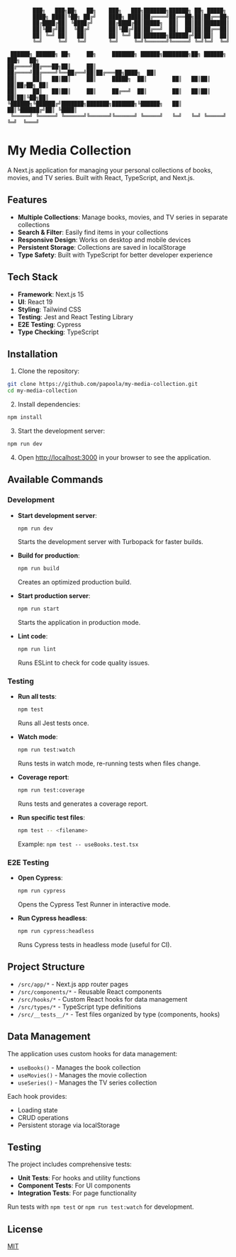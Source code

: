 ```

        ███╗   ███╗██╗   ██╗    ███╗   ███╗███████╗██████╗ ██╗ █████╗           
        ████╗ ████║╚██╗ ██╔╝    ████╗ ████║██╔════╝██╔══██╗██║██╔══██╗          
        ██╔████╔██║ ╚████╔╝     ██╔████╔██║█████╗  ██║  ██║██║███████║          
        ██║╚██╔╝██║  ╚██╔╝      ██║╚██╔╝██║██╔══╝  ██║  ██║██║██╔══██║          
        ██║ ╚═╝ ██║   ██║       ██║ ╚═╝ ██║███████╗██████╔╝██║██║  ██║          
        ╚═╝     ╚═╝   ╚═╝       ╚═╝     ╚═╝╚══════╝╚═════╝ ╚═╝╚═╝  ╚═╝          
                                                                                
 ██████╗ ██████╗ ██╗     ██╗     ███████╗ ██████╗████████╗██╗ ██████╗ ███╗   ██╗
██╔════╝██╔═══██╗██║     ██║     ██╔════╝██╔════╝╚══██╔══╝██║██╔═══██╗████╗  ██║
██║     ██║   ██║██║     ██║     █████╗  ██║        ██║   ██║██║   ██║██╔██╗ ██║
██║     ██║   ██║██║     ██║     ██╔══╝  ██║        ██║   ██║██║   ██║██║╚██╗██║
╚██████╗╚██████╔╝███████╗███████╗███████╗╚██████╗   ██║   ██║╚██████╔╝██║ ╚████║
 ╚═════╝ ╚═════╝ ╚══════╝╚══════╝╚══════╝ ╚═════╝   ╚═╝   ╚═╝ ╚═════╝ ╚═╝  ╚═══╝
```

# My Media Collection

A Next.js application for managing your personal collections of books, movies, and TV series. Built with React, TypeScript, and Next.js.

## Features

- **Multiple Collections**: Manage books, movies, and TV series in separate collections
- **Search & Filter**: Easily find items in your collections
- **Responsive Design**: Works on desktop and mobile devices
- **Persistent Storage**: Collections are saved in localStorage
- **Type Safety**: Built with TypeScript for better developer experience

## Tech Stack

- **Framework**: Next.js 15
- **UI**: React 19
- **Styling**: Tailwind CSS
- **Testing**: Jest and React Testing Library
- **E2E Testing**: Cypress
- **Type Checking**: TypeScript

## Installation

1. Clone the repository:

```bash
git clone https://github.com/papoola/my-media-collection.git
cd my-media-collection
```

2. Install dependencies:

```bash
npm install
```

3. Start the development server:

```bash
npm run dev
```

4. Open [http://localhost:3000](http://localhost:3000) in your browser to see the application.

## Available Commands

### Development

- **Start development server**:
  ```bash
  npm run dev
  ```
  Starts the development server with Turbopack for faster builds.

- **Build for production**:
  ```bash
  npm run build
  ```
  Creates an optimized production build.

- **Start production server**:
  ```bash
  npm run start
  ```
  Starts the application in production mode.

- **Lint code**:
  ```bash
  npm run lint
  ```
  Runs ESLint to check for code quality issues.

### Testing

- **Run all tests**:
  ```bash
  npm test
  ```
  Runs all Jest tests once.

- **Watch mode**:
  ```bash
  npm run test:watch
  ```
  Runs tests in watch mode, re-running tests when files change.

- **Coverage report**:
  ```bash
  npm run test:coverage
  ```
  Runs tests and generates a coverage report.

- **Run specific test files**:
  ```bash
  npm test -- <filename>
  ```
  Example: `npm test -- useBooks.test.tsx`

### E2E Testing

- **Open Cypress**:
  ```bash
  npm run cypress
  ```
  Opens the Cypress Test Runner in interactive mode.

- **Run Cypress headless**:
  ```bash
  npm run cypress:headless
  ```
  Runs Cypress tests in headless mode (useful for CI).

## Project Structure

- `/src/app/*` - Next.js app router pages
- `/src/components/*` - Reusable React components
- `/src/hooks/*` - Custom React hooks for data management
- `/src/types/*` - TypeScript type definitions
- `/src/__tests__/*` - Test files organized by type (components, hooks)

## Data Management

The application uses custom hooks for data management:

- `useBooks()` - Manages the book collection
- `useMovies()` - Manages the movie collection
- `useSeries()` - Manages the TV series collection

Each hook provides:
- Loading state
- CRUD operations
- Persistent storage via localStorage

## Testing

The project includes comprehensive tests:

- **Unit Tests**: For hooks and utility functions
- **Component Tests**: For UI components
- **Integration Tests**: For page functionality

Run tests with `npm test` or `npm run test:watch` for development.

## License

[MIT](LICENSE)

